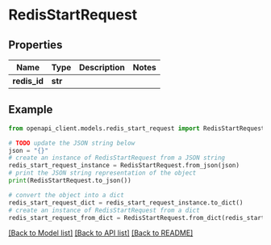 # RedisStartRequest


## Properties

Name | Type | Description | Notes
------------ | ------------- | ------------- | -------------
**redis_id** | **str** |  | 

## Example

```python
from openapi_client.models.redis_start_request import RedisStartRequest

# TODO update the JSON string below
json = "{}"
# create an instance of RedisStartRequest from a JSON string
redis_start_request_instance = RedisStartRequest.from_json(json)
# print the JSON string representation of the object
print(RedisStartRequest.to_json())

# convert the object into a dict
redis_start_request_dict = redis_start_request_instance.to_dict()
# create an instance of RedisStartRequest from a dict
redis_start_request_from_dict = RedisStartRequest.from_dict(redis_start_request_dict)
```
[[Back to Model list]](../README.md#documentation-for-models) [[Back to API list]](../README.md#documentation-for-api-endpoints) [[Back to README]](../README.md)


